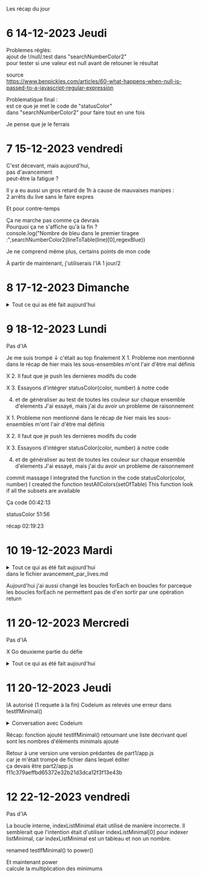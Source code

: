 Les récap du jour

# 6 14-12-2023 Jeudi  

Problemes réglés:  
ajout de !/null/.test dans "searchNumberColor2"  
pour tester si une valeur est null avant de retouner le résultat

source  
https://www.benpickles.com/articles/60-what-happens-when-null-is-passed-to-a-javascript-regular-expression


Problematique final :  
est ce que je met le code de "statusColor"  
dans "searchNumberColor2" pour faire tout en une fois  

Je pense que je le ferrais





# 7 15-12-2023 vendredi

C'est décevant, mais aujourd'hui,  
pas d'avancement  
peut-être la fatigue ?  

Il y a eu aussi un gros retard de 1h à cause de mauvaises manipes :  
2 arrêts du live sans le faire expres  

Et pour contre-temps  


Ça ne marche pas comme ça devrais  
Pourquoi ça ne s'affiche qu'à la fin ?  
console.log("Nombre de bleu dans le premier tiragee :",searchNumberColor2(lineToTable(line)[0],regexBlue))  

Je ne comprend même plus, certains points de mon code  

À partir de maintenant, j'utiliserais l'IA 1 jour/2  



# 8 17-12-2023 Dimanche


<details >
  <summary>Tout ce qui as été fait aujourd'hui</summary>
Pour Aujourd'hui :  

1. C'est full IA  

X 2. Il serais bien de comprendre  
pourquoi "searchNumberColor2"  
semble s'exécuter seulement à la fin.  

X 3. je vais essayer de néttoyer le code  
pour y voir plus clair.  



### Ce qu'il faut supprimer
#### Les fonctions:  
X 1. La fonction statusGame1()

X 2. searchNumberColor(line,regexColor)

X 3. gameSumElements(line)

#### Les "Appelles" de fonction :
X les "console.log" en fin d'exécution, il y en as trop, ça embrouille.  
X ...


#### variables useless, and init as:  

X (let listNumberColor) in lineToTable  
X concatGamesTrue=""   
X sumIndexGames=0   
X sumAllTrueElements=0    
X sumAllElements=0  
X sumAllElementsPlusIDs=0 

## I renamed
searchNumberColor2 en => searchNumberColor
</details >


# 9 18-12-2023 Lundi


Pas d'IA


Je me suis trompé ↓ c'était au top finalement
X 1. Probleme non mentionné
dans le récap de hier
mais les sous-ensembles m'ont
l'air d'être mal définis

X 2. Il faut que je push
les dernieres modifs du code


X 3. Essayons d'intégrer statusColor(color, number)
à notre code


4. et de généraliser au test de toutes les couleur
sur chaque ensemble d'elements
J'ai essayé, mais j'ai du avoir un probleme de raisonnement





X 1. Probleme non mentionné
dans le récap de hier
mais les sous-ensembles m'ont
l'air d'être mal définis

X 2. Il faut que je push
les dernieres modifs du code

X 3. Essayons d'intégrer statusColor(color, number)
à notre code

4. et de généraliser au test de toutes les couleur
sur chaque ensemble d'elements
J'ai essayé, mais j'ai du avoir un probleme de raisonnement


commit massage
I integrated the function in the code statusColor(color, number)
I created the function testAllColors(setOfTable)
This function look if all the subsets are available



Ça code
00:42:13

statusColor
51:56

récap
02:19:23


# 10 19-12-2023 Mardi
<details>
  <summary>Tout ce qui as été fait aujourd'hui</summary>

IA autorisé (3 requetes faites aujourd'hui)

X 1. Comparrer le résultat avec celui de reddit

X 2. relire la solution de reddit

X 3. essayer de trouver une erreur de
résonnement dans la double imbriquation de forEach

X Demander un peut d'aide à Mr. leprofdedev

En hors live:
J'ai corrigé une balise fermante </details> dans le fichier
avancement_par_lives.md

Aujourd'hui j'ai aussi
changé les boucles forEach en boucles for
parceque les boucles forEach ne permettent pas de 
d'en sortir par une opération return
</details>


# 11 20-12-2023 Mercredi
Pas d'IA

X Go deuxieme partie du défie


<details>
  <summary>Tout ce qui as été fait aujourd'hui</summary>
Pendant un moment,  
j'ai oublié que c'est la musique qui me tennais éveillé  
Je l'avais éteinte de mon coté(pas coté youtube)  
donc j'ai somnollé un peut.  

J'aurais pus faire plus je pense sans cette oublie.    

J'ai expliqué ce qui as été fait hier  
vue qui j'ai codé dans le vent(sans stream erreur d'inattention)    

J'ai réagencer les fichiers du jour 2 de sorte à   
ajouter le travail en cours de la partie 2 du defi  

J'ai ajouté aussi la consigne dans le README.md  
en original (Anglais)  
et aussi traduit en Français  

J'ai compris le probleme  
et je l'ai expliqué à ma manière dans le fichier reflexion.txt  

</details>

<!-- <details>
  <summary>Tout ce qui as été fait aujourd'hui</summary>

</details> -->



# 11 20-12-2023 Jeudi

IA autorisé (1 requete à la fin)
Codeium as relevés une erreur dans testIfMinimal()


<details>
  <summary>Conversation avec Codeium</summary>






```
-- Requete faite --
Qu'est ce que fait ce code ?

function testIfMinimal(setOfTable){
let numberColor

let listMinimal=[0,0,0]


for (subSet of setOfTable ){
    for (indexListMinimal  of [[0,'red',regexRed],[1,'green',regexGreen],[2,'blue',regexBlue]]){
        
        numberColor=searchNumberColor(subSet,indexListMinimal[2])
        
        if (listMinimal[indexListMinimal] < numberColor){
            listMinimal[indexListMinimal] = numberColor
        }
    }
}
return listMinimal



-- Réponse de Codeium --

Ce code définit une fonction testIfMinimal, qui prend en paramètre setOfTable. Voici ce que la fonction semble faire :

Initialise une variable numberColor sans lui attribuer de valeur.
Crée une liste listMinimal avec trois valeurs initiales de zéro, qui semble représenter un comptage minimal pour trois couleurs respectivement : rouge, vert et bleu.
Itère sur chaque subSet dans le setOfTable. On suppose que setOfTable est une collection de sous-ensembles.
Pour chaque subSet, la fonction itère sur une liste de trois tableaux, où chaque tableau contient un index pour listMinimal, une couleur et un regex associé à cette couleur.
Pour chaque couleur, la fonction searchNumberColor est appelée avec subSet et le regex correspondant à la couleur. La fonction searchNumberColor n'est pas définie dans cet extrait de code, mais on peut supposer qu'elle recherche des correspondances de la couleur dans le subSet en utilisant le regex fourni et renvoie le nombre de correspondances.
Si le nombre de correspondances pour une couleur dans le subSet courant est supérieur à la valeur actuelle correspondante dans listMinimal, alors cette valeur est mise à jour dans listMinimal avec le nouveau nombre plus élevé de correspondances.
Après avoir itéré sur tous les subSet et toutes les couleurs, la fonction retourne listMinimal, qui contient maintenant le compte maximal pour chaque couleur rouge, vert et bleu trouvé dans tous les sous-ensembles de setOfTable.
Notez que dans la boucle interne, indexListMinimal est utilisé de manière incorrecte. Il semblerait que l'intention était d'utiliser indexListMinimal[0] pour indexer listMinimal, car indexListMinimal est un tableau et non un nombre.

Aussi, la fonction utilise des variables regexRed, regexGreen, et regexBlue qui ne sont pas définies dans cet extrait de code. Ces variables sont probablement des expressions régulières utilisées pour identifier les couleurs dans les sous-ensembles.

Il est important de noter que, sans plus de contexte ou de code supplémentaire, cette interprétation peut ne pas être tout à fait correcte. Si vous avez des parties spécifiques du code ou des fonctionnalités que vous souhaitez clarifier davantage, n'hésitez pas à demander.

```
</details>


Récap:
fonction ajouté testIfMinimal()  retournant une liste
décrivant quel sont les nombres
d'éléments minimals ajouté

Retour à une version une version prédantes de part1/app.js  
car je m'était trompé de fichier dans lequel éditer  
ça devais être part2/app.js  
f11c379aeffbd65372e32b21d3dca12f3f13e43b  


# 12 22-12-2023 vendredi

Pas d'IA


La boucle interne,
indexListMinimal était utilisé de manière incorrecte.
Il semblerait que l'intention était d'utiliser
indexListMinimal[0] pour indexer listMinimal,
car indexListMinimal est un tableau et non un nombre.


renamed testIfMinimal() to power()


Et maintenant power  
calcule la multiplication des minimums


